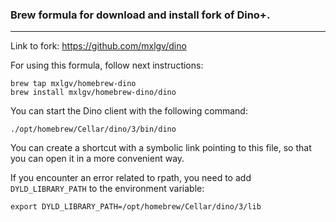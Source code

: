 ### Brew formula for download and install fork of Dino+.
----

Link to fork: https://github.com/mxlgv/dino

For using this formula, follow next instructions:

```
brew tap mxlgv/homebrew-dino
brew install mxlgv/homebrew-dino/dino
```

You can start the Dino client with the following command:

```
./opt/homebrew/Cellar/dino/3/bin/dino
```
You can create a shortcut with a symbolic link pointing to this file, so that you can open it in a more convenient way.

If you encounter an error related to rpath, you need to add `DYLD_LIBRARY_PATH` to the environment variable:

```
export DYLD_LIBRARY_PATH=/opt/homebrew/Cellar/dino/3/lib
```